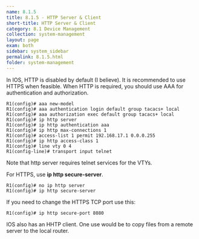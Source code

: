 ```yaml
---
name: 8.1.5
title: 8.1.5 - HTTP Server & Client
short-title: HTTP Server & Client
category: 8.1 Device Management
collection: system-management
layout: page
exam: both
sidebar: system_sidebar
permalink: 8.1.5.html
folder: system-management
---
```

In IOS, HTTP is disabled by default (I believe). It is recommended to use HTTPS when feasible. When HTTP is required, you should use AAA for authentication and authorization.
```
R1(config)# aaa new-model
R1(config)# aaa authentication login default group tacacs+ local
R1(config)# aaa authorization exec default group tacacs+ local
R1(config)# ip http server
R1(config)# ip http authentication aaa
R1(config)# ip http max-connections 1
R1(config)# access-list 1 permit 192.168.17.1 0.0.0.255
R1(config)# ip http access-class 1
R1(config)# line vty 0 4
R1(config-line)# transport input telnet
```

Note that http server requires telnet services for the VTYs.

For HTTPS, use **ip http secure-server**.
```
R1(config)# no ip http server
R1(config)# ip http secure-server
```

If you need to change the HTTPS TCP port use this:
```
R1(config)# ip http secure-port 8080
```

IOS also has an HHTP client. One use would be to copy files from a remote server to the local router.